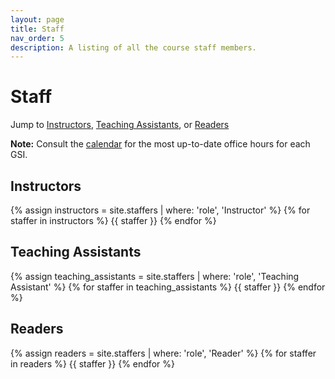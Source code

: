 ```yaml
---
layout: page
title: Staff
nav_order: 5
description: A listing of all the course staff members.
---
```


# Staff

Jump to [Instructors](#inst), [Teaching Assistants](#tas), or [Readers](#readers)

**Note:** Consult the [calendar](http://ds100.org/sp20/calendar) for the most up-to-date office hours for each GSI.

<a name = 'inst'></a>

## Instructors

<div class="role">
  {% assign instructors = site.staffers | where: 'role', 'Instructor' %}
  {% for staffer in instructors %}
  {{ staffer }}
  {% endfor %}
</div>

<a name = 'tas'></a>

## Teaching Assistants

<div class="role">
  {% assign teaching_assistants = site.staffers | where: 'role', 'Teaching Assistant' %}
  {% for staffer in teaching_assistants %}
  {{ staffer }}
  {% endfor %}
</div>

<a name = 'readers'></a>

## Readers

<div class="role">
  {% assign readers = site.staffers | where: 'role', 'Reader' %}
  {% for staffer in readers %}
  {{ staffer }}
  {% endfor %}
</div>
